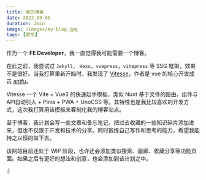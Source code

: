 ```yaml
---
title: 我的博客
date: 2022-09-05
duration: 2min
image: /images/my-blog.jpg
tags: [散文]
---
```


作为一个 <strong>FE Developer</strong>，我一直觉得我可能需要一个博客。

在此之前，我尝试过 `Jekyll`， `Hexo`，`vuepress`，`vitepress` 等 SSG 框架，效果不是很好。当我打算重新开始时，我发现了 [Vitesse](https://github.com/antfu/vitesse)，作者是 vue 的核心开发成员 [antfu](https://github.com/antfu)。

Vitesse 一个 Vite + Vue3 的快速起手模板，类似 Nuxt 基于文件的路由，组件与API自动引入 + Pinia + PWA + UnoCSS 等。其特性也是我比较喜欢的开发方式，这次我打算用该模板来客制化我的博客站点。

至于博客，我计划会写一些文章和备忘笔记，把过去收藏的一些知识碎片添加进来，但也不仅限于开发和技术的分享。同时锻炼自己写作和思考的能力，希望我能持之以恒的做下去。

该网站目前还处于 WIP 阶段，也许还会添加类似搜索、画廊、收藏分享等功能页面。如果之后有更好的想法和创意，也会添加到该计划之中。

:)
